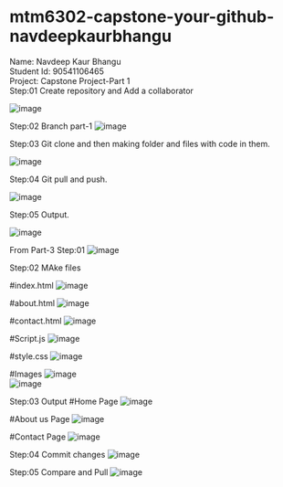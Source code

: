 # mtm6302-capstone-your-github-navdeepkaurbhangu
Name: Navdeep Kaur Bhangu
<br>
Student Id: 90541106465
<br>
Project: Capstone Project-Part 1
<br>
Step:01 Create repository and Add a collaborator

![image](https://github.com/navdeepkaurbhangu/mtm6302-capstone-your-github-navdeepkaurbhangu/assets/133885471/49de8cf5-df0a-46ee-be89-741b8eaf79b4)

Step:02 Branch part-1 
![image](https://github.com/navdeepkaurbhangu/mtm6302-capstone-your-github-navdeepkaurbhangu/assets/133885471/ada466a3-d5d4-4bb3-b3d8-51c8e1d62be2)


Step:03 Git clone and then making folder and files with code in them.

![image](https://github.com/navdeepkaurbhangu/mtm6302-capstone-your-github-navdeepkaurbhangu/assets/133885471/b806c49f-1430-49e3-b07b-8df250ace205)

Step:04 Git pull and push.

![image](https://github.com/navdeepkaurbhangu/mtm6302-capstone-your-github-navdeepkaurbhangu/assets/133885471/839a417c-4744-4c69-bf26-adcf121f9094)


Step:05 Output.

![image](https://github.com/navdeepkaurbhangu/mtm6302-capstone-your-github-navdeepkaurbhangu/assets/133885471/5de91397-a389-4466-8036-adae8f409fe5)


From Part-3
Step:01
![image](https://github.com/navdeepkaurbhangu/mtm6302-capstone-your-github-navdeepkaurbhangu/assets/133885471/72d8f3b5-f8c6-4fb6-9432-f43bcc059ae6)

Step:02
MAke files

#index.html
![image](https://github.com/navdeepkaurbhangu/mtm6302-capstone-your-github-navdeepkaurbhangu/assets/133885471/43025b40-f2a5-4d37-ad86-75979a89dd82)

#about.html
![image](https://github.com/navdeepkaurbhangu/mtm6302-capstone-your-github-navdeepkaurbhangu/assets/133885471/ed92bf0c-225c-453b-bb8b-4bdaacfe1770)

#contact.html
![image](https://github.com/navdeepkaurbhangu/mtm6302-capstone-your-github-navdeepkaurbhangu/assets/133885471/9d4ee25d-3a82-4b02-9073-9692f50df839)

#Script.js
![image](https://github.com/navdeepkaurbhangu/mtm6302-capstone-your-github-navdeepkaurbhangu/assets/133885471/72793f42-0817-41bd-910a-52983282811c)

#style.css
![image](https://github.com/navdeepkaurbhangu/mtm6302-capstone-your-github-navdeepkaurbhangu/assets/133885471/c632bff2-36d8-400b-afc0-57e9522bcf0f)

#Images
![image](https://github.com/navdeepkaurbhangu/mtm6302-capstone-your-github-navdeepkaurbhangu/assets/133885471/b232b53d-fdef-4bff-bae4-90ad2bb1f083)
<br>
![image](https://github.com/navdeepkaurbhangu/mtm6302-capstone-your-github-navdeepkaurbhangu/assets/133885471/ba4c1ac5-31bf-451f-b380-847204a44772)

Step:03 
Output
#Home Page
![image](https://github.com/navdeepkaurbhangu/mtm6302-capstone-your-github-navdeepkaurbhangu/assets/133885471/fc5adf7b-114f-4ed2-8486-7db2c3453d5e)

#About us Page
![image](https://github.com/navdeepkaurbhangu/mtm6302-capstone-your-github-navdeepkaurbhangu/assets/133885471/2027d89a-39a7-4510-8bb9-2a7b3460bd65)

#Contact Page
![image](https://github.com/navdeepkaurbhangu/mtm6302-capstone-your-github-navdeepkaurbhangu/assets/133885471/0669a072-8982-48a5-b268-160f4bade48e)

Step:04
Commit changes
![image](https://github.com/navdeepkaurbhangu/mtm6302-capstone-your-github-navdeepkaurbhangu/assets/133885471/1b65f9c8-8df8-4cc3-b6dd-cd0e3801dce6)

Step:05
Compare and Pull
![image](https://github.com/navdeepkaurbhangu/mtm6302-capstone-your-github-navdeepkaurbhangu/assets/133885471/9b284e47-561b-46d4-ae30-982b856a8b11)

